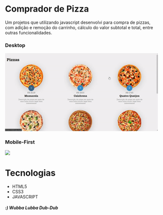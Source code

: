 # Comprador de Pizza

Um projetos que utilizando javascript desenvolvi para compra de pizzas, com adição e remoção do carrinho, cálculo do valor subtotal e total, entre outras funcionalidades.

### Desktop
<img src="assets/toReadme/compra-de-pizza.gif">

### Mobile-First
<img src="assets/toReadme/mobile-comprar-pizza.gif">

# Tecnologias
 <ul>
  <li>HTML5</li>
  <li>CSS3</li>
  <li>JAVASCRIPT</li>
</ul>

##### :) Wubba Lubba Dub-Dub